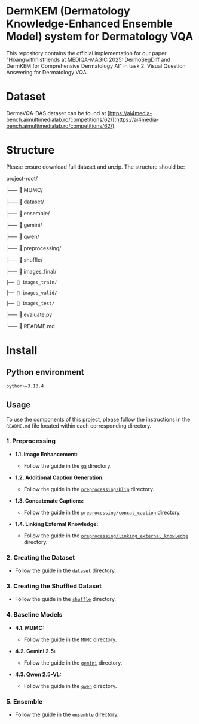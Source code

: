 # DermKEM (Dermatology Knowledge-Enhanced Ensemble Model) system for Dermatology VQA

This repository contains the official implementation for our paper "Hoangwithhisfriends at MEDIQA-MAGIC 2025:
DermoSegDiff and DermKEM for Comprehensive Dermatology AI" in task 2: Visual Question Answering for Dermatology VQA.
# Dataset
DermaVQA-DAS dataset can be found at [https://ai4media-bench.aimultimedialab.ro/competitions/62/](https://ai4media-bench.aimultimedialab.ro/competitions/62/).
# Structure

Please ensure download full dataset and unzip. The structure should be:

project-root/

├── 📁 MUMC/

├── 📁 dataset/

├── 📁 ensemble/

├── 📁 gemini/

├── 📁 qwen/

├── 📁 preprocessing/

├── 📁 shuffle/

├── 📁 images_final/

    ├── 📁 images_train/

    ├── 📁 images_valid/

    ├── 📁 images_test/

├── 📄 evaluate.py

└── 📄 README.md

# Install

## Python environment

```bash
python>=3.13.4
```

## Usage

To use the components of this project, please follow the instructions in the `README.md` file located within each corresponding directory.

### 1. Preprocessing

- **1.1. Image Enhancement:**

  - Follow the guide in the [`ga`](./preprocessing/ga) directory.

- **1.2. Additional Caption Generation:**

  - Follow the guide in the [`preprocessing/blip`](./preprocessing/blip) directory.

- **1.3. Concatenate Captions:**

  - Follow the guide in the [`preprocessing/concat_caption`](./preprocessing/concat_caption) directory.

- **1.4. Linking External Knowledge:**
  - Follow the guide in the [`preprocessing/linking_external_knowledge`](./preprocessing/linking_external_knowledge) directory.

### 2. Creating the Dataset

- Follow the guide in the [`dataset`](./dataset) directory.

### 3. Creating the Shuffled Dataset

- Follow the guide in the [`shuffle`](./shuffle) directory.

### 4. Baseline Models

- **4.1. MUMC:**

  - Follow the guide in the [`MUMC`](./MUMC) directory.

- **4.2. Gemini 2.5:**

  - Follow the guide in the [`gemini`](./gemini) directory.

- **4.3. Qwen 2.5-VL:**
  - Follow the guide in the [`qwen`](./qwen) directory.

### 5. Ensemble

- Follow the guide in the [`ensemble`](./ensemble) directory.
